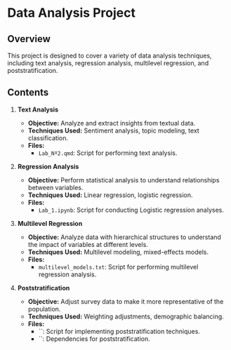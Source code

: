 # Data Analysis Project

## Overview

This project is designed to cover a variety of data analysis techniques, including text analysis, regression analysis, multilevel regression, and poststratification.

## Contents

1. **Text Analysis**
    - **Objective:** Analyze and extract insights from textual data.
    - **Techniques Used:** Sentiment analysis, topic modeling, text classification.
    - **Files:**
        - `Lab_Nº2.qmd`: Script for performing text analysis.

2. **Regression Analysis**
    - **Objective:** Perform statistical analysis to understand relationships between variables.
    - **Techniques Used:** Linear regression, logistic regression.
    - **Files:**
        - `Lab_1.ipynb`: Script for conducting Logistic regression analyses.

3. **Multilevel Regression**
    - **Objective:** Analyze data with hierarchical structures to understand the impact of variables at different levels.
    - **Techniques Used:** Multilevel modeling, mixed-effects models.
    - **Files:**
        - `multilevel_models.txt`: Script for performing multilevel regression analysis.

4. **Poststratification**
    - **Objective:** Adjust survey data to make it more representative of the population.
    - **Techniques Used:** Weighting adjustments, demographic balancing.
    - **Files:**
        - ``: Script for implementing poststratification techniques.
        - ``: Dependencies for poststratification.



